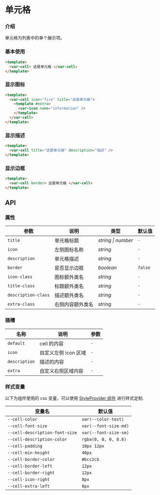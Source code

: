 # 单元格

### 介绍

单元格为列表中的单个展示项。

### 基本使用

```html
<template>
  <var-cell> 这是单元格 </var-cell>
</template>
```

### 显示图标

```html
<template>
  <var-cell icon="fire" title="这是单元格">
    <template #extra>
      <var-icon name="information" />
    </template>
  </var-cell>
</template>
```

### 显示描述

```html
<template>
  <var-cell title="这是单元格" description="描述" />
</template>
```

### 显示边框

```html
<template>
  <var-cell border> 这是单元格 </var-cell>
</template>
```

## API

### 属性

| 参数 | 说明 | 类型 | 默认值 |
| ----- | -------------- | -------- | ---------- |
| `title` | 单元格标题  | _string \| number_ | `-` |
| `icon` | 左侧图标名称 | _string_ | `-` |
| `description` | 单元格描述 | _string_ | `-` |
| `border` | 是否显示边框 | _boolean_ | `false` |
| `icon-class` | 图标额外类名 | _string_ | `-` |
| `title-class` | 标题额外类名 | _string_ | `-` |
| `description-class` | 描述额外类名 | _string_ | `-` |
| `extra-class` | 右侧内容额外类名 | _string_ | `-` |

### 插槽

| 名称 | 说明 | 参数 |
| ----- | -------------- | -------- |
| `default` | cell 的内容 | `-` |
| `icon` | 自定义左侧 icon 区域 | `-` |
| `description` | 描述的内容 | `-` |
| `extra` | 自定义右侧区域内容 | `-` |

### 样式变量

以下为组件使用的 css 变量，可以使用 [StyleProvider 组件](#/zh-CN/style-provider) 进行样式定制.

| 变量名             | 默认值 |
|-----------------| --- |
| `--cell-color`  | `var(--color-text)` |
| `--cell-font-size` | `var(--font-size-md)` |
| `--cell-description-font-size` | `var(--font-size-sm)` |
| `--cell-description-color` | `rgba(0, 0, 0, 0.6)` |
| `--cell-padding` | `10px 12px` |
| `--cell-min-height` | `40px` |
| `--cell-border-color` | `#bcc2cb` |
| `--cell-border-left` | `12px` |
| `--cell-border-right` | `12px` |
| `--cell-icon-right` | `8px` |
| `--cell-extra-left` | `8px` |

